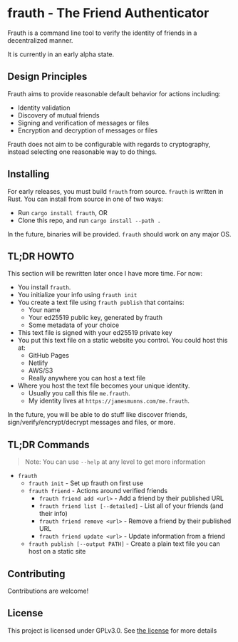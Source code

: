 # frauth - The Friend Authenticator

Frauth is a command line tool to verify the identity of friends in a decentralized manner.

It is currently in an early alpha state.

## Design Principles

Frauth aims to provide reasonable default behavior for actions including:

* Identity validation
* Discovery of mutual friends
* Signing and verification of messages or files
* Encryption and decryption of messages or files

Frauth does not aim to be configurable with regards to cryptography, instead selecting one reasonable way to do things.

## Installing

For early releases, you must build `frauth` from source. `frauth` is written in Rust. You can install from source in one of two ways:

* Run `cargo install frauth`, OR
* Clone this repo, and run `cargo install --path .`

In the future, binaries will be provided. `frauth` should work on any major OS.

## TL;DR HOWTO

This section will be rewritten later once I have more time. For now:

* You install `frauth`.
* You initialize your info using `frauth init`
* You create a text file using `frauth publish` that contains:
    * Your name
    * Your ed25519 public key, generated by frauth
    * Some metadata of your choice
* This text file is signed with your ed25519 private key
* You put this text file on a static website you control. You could host this at:
    * GitHub Pages
    * Netlify
    * AWS/S3
    * Really anywhere you can host a text file
* Where you host the text file becomes your unique identity.
    * Usually you call this file `me.frauth`.
    * My identity lives at `https://jamesmunns.com/me.frauth`.

In the future, you will be able to do stuff like discover friends, sign/verify/encrypt/decrypt messages and files, or more.

## TL;DR Commands

> Note: You can use `--help` at any level to get more information

* `frauth`
    * `frauth init` - Set up frauth on first use
    * `frauth friend` - Actions around verified friends
        * `frauth friend add <url>` - Add a friend by their published URL
        * `frauth friend list [--detailed]` - List all of your friends (and their info)
        * `frauth friend remove <url>` - Remove a friend by their published URL
        * `frauth friend update <url>` - Update information from a friend
    * `frauth publish [--output PATH]` - Create a plain text file you can host on a static site

## Contributing

Contributions are welcome!

## License

This project is licensed under GPLv3.0. See [the license](./LICENSE.md) for more details
